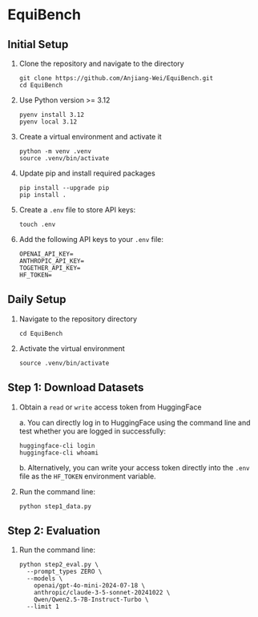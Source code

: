 # EquiBench

## Initial Setup

1. Clone the repository and navigate to the directory

    ```Shell
    git clone https://github.com/Anjiang-Wei/EquiBench.git
    cd EquiBench
    ```

2. Use Python version >= 3.12

    ```Shell
    pyenv install 3.12
    pyenv local 3.12
    ```

3. Create a virtual environment and activate it

    ```Shell
    python -m venv .venv
    source .venv/bin/activate
    ```

4. Update pip and install required packages

    ```Shell
    pip install --upgrade pip
    pip install .
    ```

5. Create a `.env` file to store API keys:

    ```Shell
    touch .env
    ```

6. Add the following API keys to your `.env` file:

    ```Shell
    OPENAI_API_KEY=
    ANTHROPIC_API_KEY=
    TOGETHER_API_KEY=
    HF_TOKEN=
    ```

## Daily Setup

1. Navigate to the repository directory

    ```Shell
    cd EquiBench
    ```

2. Activate the virtual environment

    ```Shell
    source .venv/bin/activate
    ```

## Step 1: Download Datasets

1. Obtain a `read` or `write` access token from HuggingFace

    a. You can directly log in to HuggingFace using the command line and test whether you are logged in successfully:

    ```Shell
    huggingface-cli login
    huggingface-cli whoami
    ```

    b. Alternatively, you can write your access token directly into the `.env` file as the `HF_TOKEN` environment variable.

2. Run the command line:

    ```Shell
    python step1_data.py
    ```

## Step 2: Evaluation

1. Run the command line:

    ```Shell
    python step2_eval.py \
      --prompt_types ZERO \
      --models \
        openai/gpt-4o-mini-2024-07-18 \
        anthropic/claude-3-5-sonnet-20241022 \
        Qwen/Qwen2.5-7B-Instruct-Turbo \
      --limit 1
    ```

